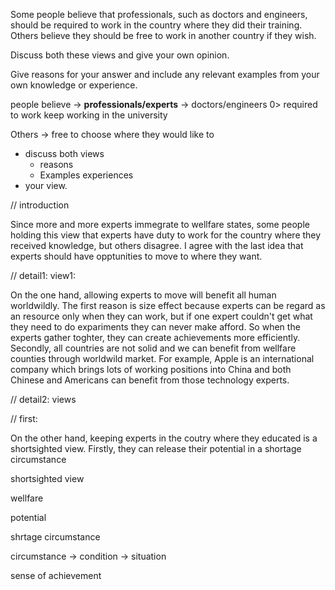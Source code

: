 Some people believe that professionals, such as doctors and engineers, should be required to work in the country where they did their training. Others believe they should be free to work in another country if they wish.

Discuss both these views and give your own opinion.

Give reasons for your answer and include any relevant examples from your own knowledge or experience.



people believe -> **professionals/experts** -> doctors/engineers 0> required to work keep working in the university

Others -> free to choose where they would like to 



- discuss both views
  - reasons
  - Examples experiences
- your view.



// introduction

Since more and more experts immegrate to wellfare states, some people holding this view that experts have duty to work for the country where they received knowledge, but others disagree. I agree with the last idea that experts should have opptunities to move to where they want.

// detail1: view1: 

On the one hand, allowing experts to move will benefit all human worldwildly. The first reason is size effect because experts can be regard as an resource only when they can work, but if one expert couldn't get what they need to do expariments they can never make afford. So when the experts gather toghter, they can create achievements more efficiently. Secondly, all countries are not solid and we can benefit from wellfare counties through worldwild market. For example, Apple is an international company which brings lots of working positions into China and both Chinese and Americans can benefit from those technology experts.

// detail2: views

// first: 

On the other hand, keeping experts in the coutry where they educated is a shortsighted view. Firstly, they can release their potential in a shortage circumstance









shortsighted view

wellfare 

potential 

shrtage circumstance

circumstance -> condition -> situation 



sense of achievement



